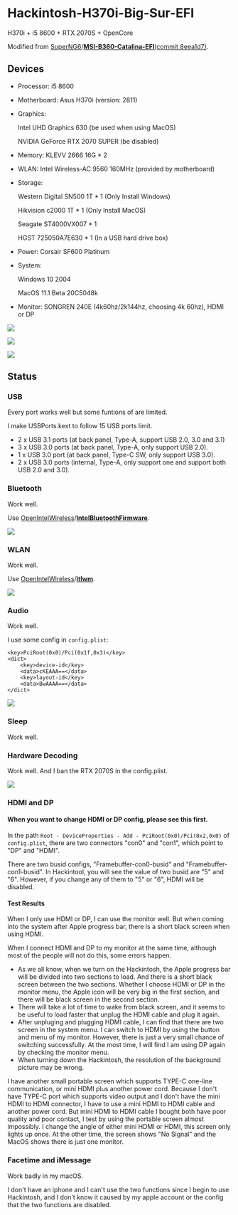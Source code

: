 # Hackintosh-H370i-Big-Sur-EFI

H370i + i5 8600 + RTX 2070S + OpenCore

Modified from [SuperNG6](https://github.com/SuperNG6)/**[MSI-B360-Catalina-EFI](https://github.com/SuperNG6/MSI-B360-Catalina-EFI)**[(commit 8eea1d7)](https://github.com/SuperNG6/MSI-B360-Catalina-EFI/commit/8eea1d72913fae12a1b656ea2bf869e7fc4bb92f).

## Devices

- Processor: i5 8600

- Motherboard: Asus H370i (version: 2811)

- Graphics:

    Intel UHD Graphics 630 (be used when using MacOS)

    NVIDIA GeForce RTX 2070 SUPER (be disabled)

- Memory: KLEVV 2666 16G * 2

- WLAN: Intel Wireless-AC 9560 160MHz (provided by motherboard)

- Storage: 

    Western Digital SN500 1T * 1 (Only Install Windows)

    Hikvision c2000 1T * 1 (Only Install MacOS)

    Seagate ST4000VX007 * 1

    HGST 725050A7E630 * 1 (In a USB hard drive box)

- Power: Corsair SF600 Platinum

- System: 

    Windows 10 2004

    MacOS 11.1 Beta 20C5048k

- Monitor: SONGREN 240E (4k60hz/2k144hz, choosing 4k 60hz), HDMI or DP

![](https://cdn.jsdelivr.net/gh/HuaHuaY/Hackintosh-H370i-Big-Sur-EFI/img/0.0.png)

![](https://cdn.jsdelivr.net/gh/HuaHuaY/Hackintosh-H370i-Big-Sur-EFI/img/0.1.png)

![](https://cdn.jsdelivr.net/gh/HuaHuaY/Hackintosh-H370i-Big-Sur-EFI/img/0.2.png)

## Status

### USB

Every port works well but some funtions of are limited.

I make USBPorts.kext to follow 15 USB ports limit.

- 2 x USB 3.1 ports (at back panel, Type-A, support USB 2.0, 3.0 and 3.1)
- 3 x USB 3.0 ports (at back panel, Type-A, only support USB 2.0).
- 1 x USB 3.0 port (at back panel, Type-C SW, only support USB 3.0).
- 2 x  USB 3.0 ports (internal, Type-A, only support one and support both USB 2.0 and 3.0).

### Bluetooth

Work well.

Use [OpenIntelWireless](https://github.com/OpenIntelWireless)/**[IntelBluetoothFirmware](https://github.com/OpenIntelWireless/IntelBluetoothFirmware)**.

![](https://cdn.jsdelivr.net/gh/HuaHuaY/Hackintosh-H370i-Big-Sur-EFI/img/1.png)

### WLAN

Work well.

Use [OpenIntelWireless](https://github.com/OpenIntelWireless)/**[itlwm](https://github.com/OpenIntelWireless/itlwm)**.

![](https://cdn.jsdelivr.net/gh/HuaHuaY/Hackintosh-H370i-Big-Sur-EFI/img/2.png)

### Audio

Work well.

I use some config in `config.plist`:

```
<key>PciRoot(0x0)/Pci(0x1f,0x3)</key>
<dict>
	<key>device-id</key>
	<data>cKEAAA==</data>
	<key>layout-id</key>
	<data>BwAAAA==</data>
</dict>
```

![](https://cdn.jsdelivr.net/gh/HuaHuaY/Hackintosh-H370i-Big-Sur-EFI/img/3.png)

### Sleep

Work well.

### Hardware Decoding

Work well. And I ban the RTX 2070S in the config.plist.

![](https://cdn.jsdelivr.net/gh/HuaHuaY/Hackintosh-H370i-Big-Sur-EFI/img/5.png)

### HDMI and DP

#### When you want to change HDMI or DP config, please see this first.

In the path `Root - DeviceProperties - Add - PciRoot(0x0)/Pci(0x2,0x0)` of `config.plist`, there are two connectors "con0" and "con1", which point to "DP" and "HDMI". 

There are two busid configs, "Framebuffer-con0-busid" and "Framebuffer-con1-busid". In Hackintool, you will see the value of two busid are "5" and "6". However, if you change any of them to "5" or "6", HDMI will be disabled.

#### Test Results

When I only use HDMI or DP, I can use the monitor well. But when coming into the system after Apple progress bar, there is a short black screen when using HDMI.

When I connect HDMI and DP to my monitor at the same time, although most of the people will not do this, some errors happen.

- As we all know, when we turn on the Hackintosh, the Apple progress bar will be divided into two sections to load. And there is a short black screen between the two sections. Whether I choose HDMI or DP in the monitor menu, the Apple icon will be very big in the first section, and there will be black screen in the second section.
- There will take a lot of time to wake from black screen, and it seems to be useful to load faster that unplug the HDMI cable and plug it again.
- After unpluging and plugging HDMI cable, I can find that there are two screen in the system menu. I can switch to HDMI by using the button and menu of my monitor. However, there is just a very small chance of switching successfully. At the most time, I will find I am using DP again by checking the monitor menu.
- When turning down the Hackintosh, the resolution of the background picture may be wrong.

I have another small portable screen which supports TYPE-C one-line communication, or mini HDMI plus another power cord. Because I don't have TYPE-C port which supports video output and I don't have the mini HDMI to HDMI connector, I have to use a mini HDMI to HDMI cable and another power cord. But mini HDMI to HDMI cable I bought both have poor quality and poor contact, I test by using the portable screen almost impossibly. I change the angle of either mini HDMI or HDMI, this screen only lights up once. At the other time, the screen shows "No Signal" and the MacOS shows there is just one monitor.

### Facetime and iMessage

Work badly in my macOS.

I don't have an iphone and I can't use the two functions since I begin to use Hackintosh, and I don't know it caused by my apple account or the config that the two functions are disabled.

